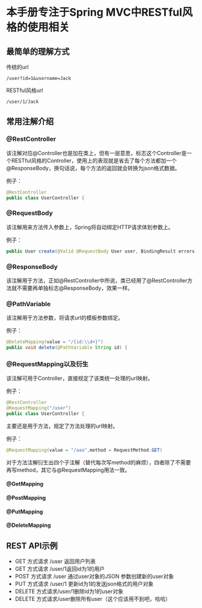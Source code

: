 # 本手册专注于Spring MVC中RESTful风格的使用相关

## 最简单的理解方式

传统的url

```
/user?id=1&username=Jack
```

RESTful风格url

```
/user/1/Jack
```



## 常用注解介绍

### @RestController

该注解对应@Controller也是加在类上，但有一层意思，标志这个Controller是一个RESTful风格的Controller，使用上的表现就是省去了每个方法都加一个@ResponseBody，换句话说，每个方法的返回就会转换为json格式数据。

例子：

```java
@RestController
public class UserController {
```

### @RequestBody

该注解用来方法传入参数上，Spring将自动绑定HTTP请求体到参数上。

例子：

```java
public User create(@Valid @RequestBody User user, BindingResult errors) {
```

### @ResponseBody

该注解用于方法，正如@RestController中所说，类已经用了@RestController方法就不需要再单独标志@ResponseBody，效果一样。

### @PathVariable

该注解用于方法参数，将请求url的模板参数绑定。

例子：

```java
@DeleteMapping(value = "/{id:\\d+}")
public void delete(@PathVariable String id) {
```

### @RequestMapping以及衍生

该注解可用于Controller，直接规定了该类统一处理的url映射。

例子：

```java
@RestController
@RequestMapping("/user")
public class UserController {
```

主要还是用于方法，规定了方法处理的url映射。

例子：

```java
@RequestMapping(value = "/aaa",method = RequestMethod.GET)
```

对于方法注解衍生出四个子注解（替代每次写method的麻烦），四者除了不需要再写method，其它与@RequestMapping用法一致。

#### @GetMapping

#### @PostMapping

#### @PutMapping

#### @DeleteMapping



## REST API示例

- GET 方式请求 /user 返回用户列表
- GET 方式请求 /user/1返回id为1的用户
- POST 方式请求 /user 通过user对象的JSON 参数创建新的user对象
- PUT 方式请求 /user/1 更新id为1的发送json格式的用户对象 
- DELETE 方式请求/user/1删除id为1的user对象
- DELETE 方式请求/user删除所有user（这个应该用不到吧，哈哈）

